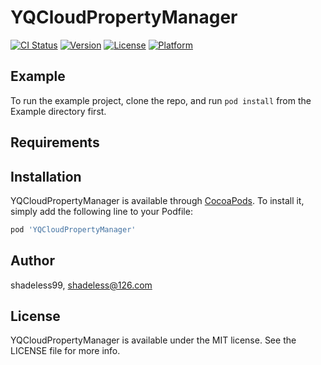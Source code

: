 # YQCloudPropertyManager

[![CI Status](http://img.shields.io/travis/qianjing123/YQCloudPropertyManager.svg?style=flat)](https://travis-ci.org/qianjing123/YQCloudPropertyManager)
[![Version](https://img.shields.io/cocoapods/v/YQCloudPropertyManager.svg?style=flat)](http://cocoapods.org/pods/YQCloudPropertyManager)
[![License](https://img.shields.io/cocoapods/l/YQCloudPropertyManager.svg?style=flat)](http://cocoapods.org/pods/YQCloudPropertyManager)
[![Platform](https://img.shields.io/cocoapods/p/YQCloudPropertyManager.svg?style=flat)](http://cocoapods.org/pods/YQCloudPropertyManager)

## Example

To run the example project, clone the repo, and run `pod install` from the Example directory first.

## Requirements

## Installation

YQCloudPropertyManager is available through [CocoaPods](http://cocoapods.org). To install
it, simply add the following line to your Podfile:

```ruby
pod 'YQCloudPropertyManager'
```

## Author

shadeless99, shadeless@126.com

## License

YQCloudPropertyManager is available under the MIT license. See the LICENSE file for more info.
